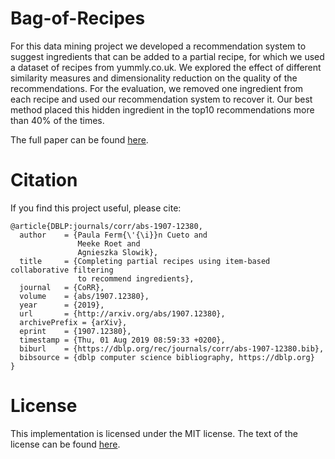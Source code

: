 # Bag-of-Recipes

For this data mining project we developed a recommendation system to suggest ingredients that can be added to a partial recipe, for which we used a dataset of recipes from yummly.co.uk. We explored the effect of different similarity measures and dimensionality reduction on the quality of the recommendations. For the evaluation, we removed one ingredient from each recipe and used our recommendation system to recover it. Our best method placed this hidden ingredient in the top10 recommendations more than 40% of the times.

The full paper can be found [here](https://arxiv.org/pdf/1907.12380.pdf).

# Citation 

If you find this project useful, please cite:

```
@article{DBLP:journals/corr/abs-1907-12380,
  author    = {Paula Ferm{\'{\i}}n Cueto and
               Meeke Roet and
               Agnieszka Slowik},
  title     = {Completing partial recipes using item-based collaborative filtering
               to recommend ingredients},
  journal   = {CoRR},
  volume    = {abs/1907.12380},
  year      = {2019},
  url       = {http://arxiv.org/abs/1907.12380},
  archivePrefix = {arXiv},
  eprint    = {1907.12380},
  timestamp = {Thu, 01 Aug 2019 08:59:33 +0200},
  biburl    = {https://dblp.org/rec/journals/corr/abs-1907-12380.bib},
  bibsource = {dblp computer science bibliography, https://dblp.org}
}
```


# License

This implementation is licensed under the MIT license. The text of the license can be found [here](https://github.com/Slowika/Bag-of-Recipes/blob/master/LICENSE).





